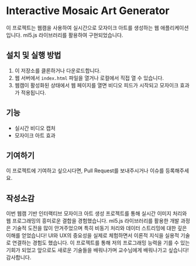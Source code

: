 # Interactive Mosaic Art Generator

이 프로젝트는 웹캠을 사용하여 실시간으로 모자이크 아트를 생성하는 웹 애플리케이션입니다. ml5.js 라이브러리를 활용하여 구현되었습니다.

## 설치 및 실행 방법
1. 이 저장소를 클론하거나 다운로드합니다.
2. 웹 서버에서 `index.html` 파일을 열거나 로컬에서 직접 열 수 있습니다.
3. 웹캠이 활성화된 상태에서 웹 페이지를 열면 비디오 피드가 시작되고 모자이크 효과가 적용됩니다.

## 기능
- 실시간 비디오 캡처
- 모자이크 아트 효과

## 기여하기
이 프로젝트에 기여하고 싶으시다면, Pull Request를 보내주시거나 이슈를 등록해주세요.

## 작성소감
이번 웹캠 기반 인터랙티브 모자이크 아트 생성 프로젝트를 통해 실시간 이미지 처리와 웹 프로그래밍의 흥미로운 결합을 경험했습니다. ml5.js 라이브러리를 활용한 개발 과정은 기술적 도전을 많이 안겨주었으며 특히 비동기 처리와 데이터 스트리밍에 대한 깊은 이해를 얻었습니다! UI와 UX의 중요성을 실제로 체험하면서 이론적 지식을 실용적 기술로 연결하는 경험도 했습니다. 이 프로젝트를 통해 저의 프로그래밍 능력을 기를 수 있는 기회가 되었고 앞으로도 새로운 기술들을 배워나가며 교수님에게 배워나가고 싶습니다! 감사합니다.
